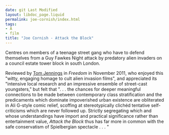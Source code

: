 ```yaml
---
date: git Last Modified
layout: libdoc_page.liquid
permalink: joe-cornish/index.html
tags:
- A
- film
title: "Joe Cornish - Attack the Block"
---
```


Centres on members of a teenage street gang  who have to defend themselves from a Guy Fawkes Night attack by  predatory alien invaders on a council estate tower block in south  London.

Reviewed by <a href="http://libcom.org/blog/attack-block-directed-joe-cornish-29102011"> Tom Jennings</a> in _Freedom_ in November 2011, who enjoyed  this "witty, engaging homage to cult alien invasion films", and  appreciated its "intensive local research and an impressive ensemble  of street-cast youngsters," but felt that ". . . the chances for  deeper meaningful connections to be made between contemporary class  stratification and the predicaments which dominate impoverished  urban existence are obliterated in Ali G-style comic relief,  scoffing at stereotypically clichéd tentative self-criticisms which  are never followed up. Strictly segregating which and whose  understandings have import and practical significance rather than  entertainment value, _Attack the  Block_ thus has far more in common with the safe conservatism  of Spielbergian spectacle . . . "